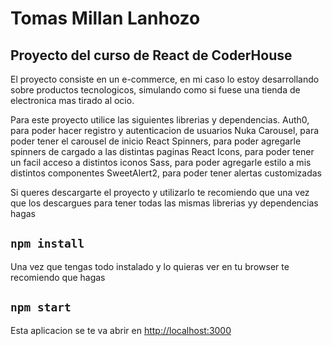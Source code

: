 # Tomas Millan Lanhozo

## Proyecto del curso de React de CoderHouse

El proyecto consiste en un e-commerce, en mi caso lo estoy desarrollando sobre productos tecnologicos, simulando como si fuese una tienda de electronica mas tirado al ocio.

Para este proyecto utilice las siguientes librerias y dependencias.
Auth0, para poder hacer registro y autenticacion de usuarios
Nuka Carousel, para poder tener el carousel de inicio
React Spinners, para poder agregarle spinners de cargado a las distintas paginas
React Icons, para poder tener un facil acceso a distintos iconos
Sass, para poder agregarle estilo a mis distintos componentes
SweetAlert2, para poder tener alertas customizadas

Si queres descargarte el proyecto y utilizarlo te recomiendo que una vez que los descargues para tener todas las mismas librerias yy dependencias hagas

## `npm install`

Una vez que tengas todo instalado y lo quieras ver en tu browser te recomiendo que hagas

## `npm start`

Esta aplicacion se te va abrir en [http://localhost:3000](http://localhost:3000)
